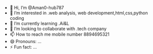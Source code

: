 - 👋 Hi, I’m @Aman0-hub787
- 👀 I’m interested in .web analysis, web development,html,css,python coding
- 🌱 I’m currently learning .Ai&L
- 💞️ I’m looking to collaborate with .tech company
- 📫 How to reach me mobile number 8894695321
- 😄 Pronouns: ...
- ⚡ Fun fact: ...

<!---
Aman0-hub787/Aman0-hub787 is a ✨ special ✨ repository because its `README.md` (this file) appears on your GitHub profile.
You can click the Preview link to take a look at your changes.
--->
